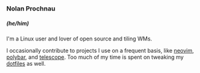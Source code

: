 ### Nolan Prochnau
##### (he/him)

I'm a Linux user and lover of open source and tiling WMs.

I occasionally contribute to projects I use on a frequent basis, like [neovim][nv],
[polybar][pb], and [telescope][ts]. Too much of my time is spent on tweaking my
[dotfiles][df] as well.

[nv]: https://github.com/neovim/neovim
[pb]: https://github.com/polybar/polybar
[df]: https://github.com/parmort/dotfiles
[ts]: https://github.com/nvim-lua/telescope.nvim
